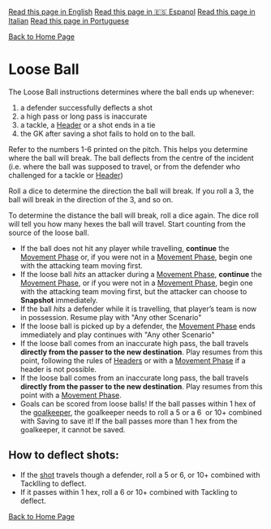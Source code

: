 [Read this page in English](https://counterattackgame.github.io/wiki/loose_ball)
[Read this page in 🇪🇸 Espanol](https://counterattackgame.github.io/wiki/es/loose_ball)
[Read this page in Italian](https://counterattackgame.github.io/wiki/it/loose_ball)
[Read this page in Portuguese](https://counterattackgame.github.io/wiki/pt/loose_ball)

[Back to Home Page](https://counterattackgame.github.io/wiki/it/index)
# Loose Ball

The Loose Ball instructions determines where the ball ends up whenever:

1. a defender successfully deflects a shot
2. a high pass or long pass is inaccurate
3. a tackle, a [Header](https://counterattackgame.github.io/wiki/it/heading) or a shot ends in a tie
4. the GK after saving a shot fails to hold on to the ball.

Refer to the numbers 1-6 printed on the pitch. This helps you determine where the ball will break. The ball deflects from the centre of the incident (i.e. where the ball was supposed to travel, or from the defender who challenged for a tackle or [Header](https://counterattackgame.github.io/wiki/it/heading))

Roll a dice to determine the direction the ball will break. If you roll a 3, the ball will break in the direction of the 3, and so on.

To determine the distance the ball will break, roll a dice again. The dice roll will tell you how many hexes the ball will travel. Start counting from the source of the loose ball.

- If the ball does not hit any player while travelling, **continue** the [Movement Phase](https://counterattackgame.github.io/wiki/it/movement_phase) or, if you were not in a [Movement Phase](https://counterattackgame.github.io/wiki/it/movement_phase), begin one with the attacking team moving first.
- If the loose ball _hits_ an attacker during a [Movement Phase](https://counterattackgame.github.io/wiki/it/movement_phase), **continue** the [Movement Phase](https://counterattackgame.github.io/wiki/it/movement_phase), or if you were not in a [Movement Phase](https://counterattackgame.github.io/wiki/it/movement_phase), begin one with the attacking team moving first, but the attacker can choose to **Snapshot** immediately.
- If the ball _hits_ a defender while it is travelling, that player’s team is now in possession. Resume play with "Any other Scenario"
- If the loose ball is picked up by a defender, the [Movement Phase](https://counterattackgame.github.io/wiki/it/movement_phase) ends immediately and play continues with "Any other Scenario"
- If the loose ball comes from an inaccurate high pass, the ball travels **directly from the passer to the new destination**. Play resumes from this point, following the rules of [Headers](https://counterattackgame.github.io/wiki/it/heading) or with a [Movement Phase](https://counterattackgame.github.io/wiki/it/movement_phase) if a header is not possible.
- If the loose ball comes from an inaccurate long pass, the ball travels **directly from the passer to the new destination**. Play resumes from this point with a [Movement Phase](https://counterattackgame.github.io/wiki/it/movement_phase).
- Goals can be scored from loose balls! If the ball passes within 1 hex of the [goalkeeper](https://counterattackgame.github.io/wiki/it/goalkeeper), the goalkeeper needs to roll a 5 or a 6  or 10+ combined with Saving to save it! If the ball passes more than 1 hex from the goalkeeper, it cannot be saved.

## How to deflect shots:
- If the [shot](https://counterattackgame.github.io/wiki/it/shooting) travels though a defender, roll a 5 or 6, or 10+ combined with Tacklling to deflect.
- If it passes within 1 hex, roll a 6 or 10+ combined with Tackling to deflect.

[Back to Home Page](https://counterattackgame.github.io/wiki/it/index)